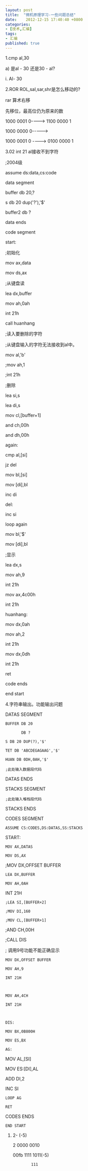 ```yaml
---
layout: post
title:  "微机原理学习-一些问题总结"
date:    2012-12-15 17:40:40 +0800
categories: 
- [技术,汇编]
tags:
- 汇编
published: true
---
```


1.cmp al,30

a) 是al - 30 还是30 - al?

i. Al- 30

2.ROR ROL,sal,sar,shr是怎么移动的?

rar 算术右移

先移位，最高位仍为原来的数

1000 0001  0----> 1100 0000  1

1000 0000  0----->

1000 0001 0 ----> 0100 0000 1

3.02 int 21 al接收不到字符

;2004级

assume ds:data,cs:code

data segment

buffer db 20,?

s db 20 dup('?'),'$'

buffer2 db ?

data ends

code segment

start:

;初始化

mov ax,data

mov ds,ax

;从键盘读

lea dx,buffer

mov ah,0ah

int 21h

call huanhang

;读入要删除的字符

;从键盘输入的字符无法接收到al中。

mov al,'b'

;mov ah,1

;int 21h

;删除

lea si,s

lea di,s

mov cl,[buffer+1]

and ch,00h

and dh,00h

  again: 

  cmp al,[si]

  jz del

mov bl,[si]

mov [di],bl

inc di

  del:

  inc si

  loop again

  

  mov bl,'$'

  mov [di],bl

  

  ;显示

lea dx,s

mov ah,9

int 21h

mov ax,4c00h

int 21h

huanhang:

mov dx,0ah

mov ah,2

int 21h

mov dx,0dh

int 21h

ret

code  ends

end start

4.字符串输出。功能输出问题

DATAS SEGMENT

    BUFFER DB 20

           DB ?

    S DB 20 DUP(?),'$'

    TET DB 'ABCDEGAGAAG','$'

    HUAN DB 0DH,0AH,'$'

    ;此处输入数据段代码  

DATAS ENDS

STACKS SEGMENT

    ;此处输入堆栈段代码

STACKS ENDS

CODES SEGMENT

    ASSUME CS:CODES,DS:DATAS,SS:STACKS

START:

    MOV AX,DATAS

    MOV DS,AX

 

;MOV DX,OFFSET BUFFER

    LEA DX,BUFFER

    MOV AH,0AH

   INT 21H

   

    ;LEA SI,[BUFFER+2]

    ;MOV DI,160

    ;MOV CL,[BUFFER+1]

   ;AND CH,00H

   ;CALL DIS

   

   ; 调用9号功能不能正确显示

    MOV DX,OFFSET BUFFER

    MOV AH,9

    INT 21H

    

    MOV AH,4CH

    INT 21H

    

    DIS: 

    MOV BX,0B800H

    MOV ES,BX

    AG:

 MOV AL,[SI]

 MOV ES:[DI],AL

 ADD DI,2

 INC SI

    LOOP AG

    RET

    

CODES ENDS

    END START

1. 2- (-5)

      2    0000 0010

   00fb   1111 1011(-5) 

               111

